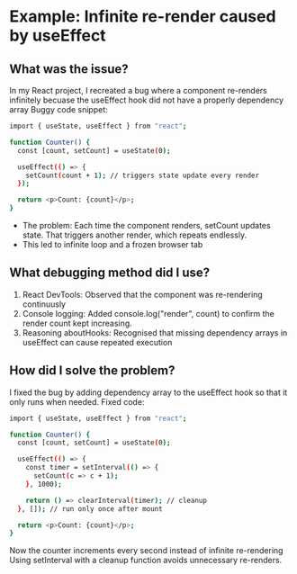 # Example: Infinite re-render caused by useEffect
## What was the issue?
In my React project, I recreated a bug where a component re-renders infinitely becuase the useEffect hook did not have a properly dependency array
Buggy code snippet:
``` bash
import { useState, useEffect } from "react";

function Counter() {
  const [count, setCount] = useState(0);

  useEffect(() => {
    setCount(count + 1); // triggers state update every render
  });

  return <p>Count: {count}</p>;
}
```
- The problem: Each time the component renders, setCount updates state. That triggers another render, which repeats endlessly.
- This led to infinite loop and a frozen browser tab

## What debugging method did I use?
1. React DevTools: Observed that the component was re-rendering continuusly
2. Console logging: Added console.log("render", count) to confirm the render count kept increasing.
3. Reasoning aboutHooks: Recognised that missing dependency arrays in useEffect can cause repeated execution
## How did I solve the problem?
I fixed the bug by adding dependency array to the useEffect hook so that it only runs when needed.
Fixed code:
``` bash
import { useState, useEffect } from "react";

function Counter() {
  const [count, setCount] = useState(0);

  useEffect(() => {
    const timer = setInterval(() => {
      setCount(c => c + 1);
    }, 1000);

    return () => clearInterval(timer); // cleanup
  }, []); // run only once after mount

  return <p>Count: {count}</p>;
}
```
Now the counter increments every second instead of infinite re-rendering
Using setInterval with a cleanup function avoids unnecessary re-renders.